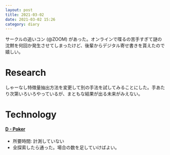 ```yaml
---
layout: post
title: 2021-03-02
date: 2021-03-02 15:26
category: diary
---
```


サークルの追いコン (@ZOOM) があった。オンラインで喋るの苦手すぎて謎の沈黙を何回か発生させてしまったけど、後輩からデジタル寄せ書きを貰えたので嬉しい。

# Research
しゃーなし特徴量抽出方法を変更して別の手法を試してみることにした。手あたり次第いろいろやっているが、まともな結果が出る未来がみえない。

# Technology

#### [D - Poker](https://atcoder.jp/contests/abc193/tasks/abc193_d)
- 所要時間: 計測していない
- 全探索したら通った。場合の数を足していけばよい。